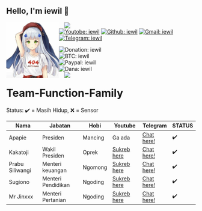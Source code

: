 <h2> Hello, I'm <b>iewil</b> 👋</h2>
<img align='right' src="https://github-readme-stats.vercel.app/api?username=iewilmaestro&show_icons=true&theme=algolia" width="350">
<img align='left' src="https://github.com/iewilmaestro/List/blob/main/404.png" width="140">

[![Youtobe: iewil](https://img.shields.io/youtube/channel/subscribers/UCvBSqRaT6nsPvtl8m6GaQpg?style=social)](https://youtube.com/c/iewil)
[![Github: iewil](https://img.shields.io/github/followers/iewilmaestro?style=social)](https://github.com/iewilmaestro)
[![Gmail: iewil](https://img.shields.io/badge/Gmail-Iewil-green?style=social&logo=gmail)](mailto:purna.iera@gmail.com)
[![Telegram: iewil](https://img.shields.io/badge/Telegram-Iewil-green?style=social&logo=Telegram)](https://t.me/iewil57)
<br>

![Donation: iewil](https://img.shields.io/badge/💰-Donation-blue?style=flat-square)
<br>
![BTC: iewil](https://img.shields.io/badge/BTC-18jswG2t9EZrnHju5dyiYw1yGbkcrTSgJg-blue?style=flat-square&logo=bitcoin)
<br>
![Paypal: iewil](https://img.shields.io/badge/Paypal-Purna.iera@gmail.com-blue?style=flat-square&logo=paypal)
<br>
![Dana: iewil](https://img.shields.io/badge/Dana-085819008551-blue?style=flat-square&logo=idr)
<img align='right' src="https://github-readme-stats.vercel.app/api/top-langs/?username=iewilmaestro&theme=algolia" width="350">


# Team-Function-Family

Status: ✔️ = Masih Hidup, ❌ = Sensor

| Nama                                                                    | Jabatan                          | Hobi                          |       Youtube | Telegram  |STATUS  |
|--------------------------------------------------------------------------------------------|--------------------------------|--------------------------------|-------------|------------|------------|
| Apapie | Presiden | Mancing |Ga ada | [Chat here!](https://t.me/Apapie) |    ✔️ |   
| Kakatoji | Wakil Presiden | Oprek |[Sukreb here](https://www.youtube.com/c/kakatoji) | [Chat here!](https://t.me/kakatoji) |    ✔️ |   
| Prabu Siliwangi | Menteri keuangan | Ngomong |[Sukreb here](https://www.youtube.com/channel/UC8uchYyo2IDDLRT0wSB1CBw) | [Chat here!](https://t.me/pr4bu_51l1w4n61_212) |    ✔️ |
| Sugiono | Menteri Pendidikan | Ngoding |[Sukreb here](https://www.youtube.com/c/SugionoOfficial) | [Chat here!](https://t.me/SugionoOfficial) |    ✔️ | 
| Mr Jinxxx | Menteri Pertanian | Ngoding |[Sukreb here](https://www.youtube.com/channel/UCJ_vQaUU0CKuPpOji6IiUwQ) | [Chat here!](https://t.me/MrJinxxx) |    ✔️ |
